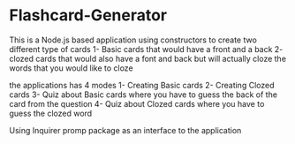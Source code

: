 # Flashcard-Generator

This is a Node.js based application using constructors to create two different type of cards 
1- Basic cards that would have a front and a back 
2- clozed cards that would also have a font and back but will actually cloze the words that you would like to cloze 

the applications has 4 modes 
1- Creating  Basic cards 
2- Creating  Clozed cards
3- Quiz about Basic cards where you have to guess the back of the card from the question 
4- Quiz about Clozed cards where you have to guess the clozed word 

Using Inquirer promp package as an interface to the application

